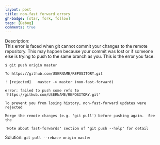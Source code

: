 ```yaml
---
layout: post
title: non-fast forward errors
gh-badge: [star, fork, follow]
tags: [Debug]
comments: true
---
```


Description:  
This error is faced when git cannot commit your changes to the remote repository. This may happen because your commit was lost or if someone else is trying to push to the same branch as you. This is the error you face.
```
$ git push origin master

To https://github.com/USERNAME/REPOSITORY.git

! [rejected]   master -> master (non-fast-forward)

error: failed to push some refs to 'https://github.com/USERNAME/REPOSITORY.git'

To prevent you from losing history, non-fast-forward updates were rejected

Merge the remote changes (e.g. 'git pull') before pushing again.  See the

'Note about fast-forwards' section of 'git push --help' for detail
```

Solution: `git pull --rebase origin master`